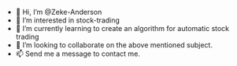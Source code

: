 - 👋 Hi, I’m @Zeke-Anderson
- 👀 I’m interested in stock-trading
- 🌱 I’m currently learning to create an algorithm for automatic stock trading
- 💞️ I’m looking to collaborate on the above mentioned subject.
- 📫 Send me a message to contact me.

<!---
Zeke-Anderson/Zeke-Anderson is a ✨ special ✨ repository because its `README.md` (this file) appears on your GitHub profile.
You can click the Preview link to take a look at your changes.
--->
